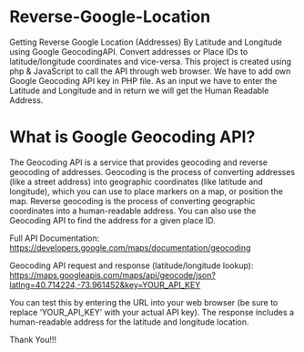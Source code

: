 # Reverse-Google-Location
Getting Reverse Google Location (Addresses) By Latitude and Longitude using Google GeocodingAPI. Convert addresses or Place IDs to latitude/longitude coordinates and vice-versa.
This project is created using php & JavaScript to call the API through web browser. We have to add own Google Geocoding API key in PHP file. As an input we have to enter the Latitude and Longitude and in return we will get the Human Readable Address.
 
# What is Google Geocoding API?
The Geocoding API is a service that provides geocoding and reverse geocoding of addresses. Geocoding is the process of converting addresses (like a street address) into geographic coordinates (like latitude and longitude), which you can use to place markers on a map, or position the map. Reverse geocoding is the process of converting geographic coordinates into a human-readable address. You can also use the Geocoding API to find the address for a given place ID.

Full API Documentation: https://developers.google.com/maps/documentation/geocoding

Geocoding API request and response (latitude/longitude lookup): https://maps.googleapis.com/maps/api/geocode/json?latlng=40.714224,-73.961452&key=YOUR_API_KEY

You can test this by entering the URL into your web browser (be sure to replace ‘YOUR_API_KEY’ with your actual API key). The response includes a human-readable address for the latitude and longitude location.

Thank You!!!

